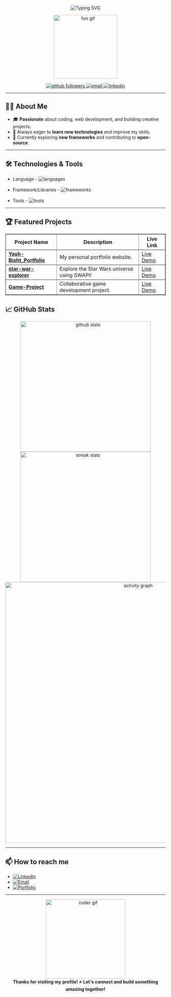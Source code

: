 <!-- Animated Header SVG -->
<p align="center">
  <img src="https://readme-typing-svg.demolab.com/?lines=Hi+there,+I'm+Yash+Bisht!;I'm+Developer;I'm+Problem+Solver;I'm+Tech+Enthusiast;Welcome+to+my+GitHub+profile!&center=true&width=500&height=50&color=F7971E&vCenter=true&pause=1000&size=30" alt="Typing SVG" />
</p>

<p align="center">
  <img src="https://media.giphy.com/media/26tn33aiTi1jkl6H6/giphy.gif" width="200" alt="fun gif"/>
</p>

<p align="center">
  <a href="https://github.com/yash-bisht711?tab=followers">
    <img src="https://img.shields.io/github/followers/yash-bisht711?label=Followers&style=social" alt="github followers" />
  </a>
  <a href="mailto:yashbisht711@gmail.com">
    <img src="https://img.shields.io/badge/Email-D14836?style=flat&logo=gmail&logoColor=white" alt="email" />
  </a>
  <a href="https://www.linkedin.com/in/yash-bisht-">
    <img src="https://img.shields.io/badge/LinkedIn-blue?style=flat&logo=linkedin" alt="linkedin" />
  </a>
</p>

---

## 👨‍💻 About Me

- 🎓 **Passionate** about coding, web development, and building creative projects.
- 🚀 Always eager to **learn new technologies** and improve my skills.
- 🌱 Currently exploring **new frameworks** and contributing to **open-source**.

---

## 🛠️ Technologies & Tools

<p align="center">
<ul>
  <li>Language - <img src="https://skillicons.dev/icons?i=js,ts,html,css" alt="languages" /></li><br>
  <li>Framework/Libraries - <img src="https://skillicons.dev/icons?i=react,nodejs,express,mongodb" alt="frameworks" /></li><br>
  <li>Tools - <img src="https://skillicons.dev/icons?i=git,vscode,redux" alt="tools" /></li>
</ul>
  <!-- <img src="https://skillicons.dev/icons?i=js,ts,react,nodejs,express,mongodb,python,html,css,git,vscode" /> -->
</p>
<!-- - **Languages:** JavaScript, TypeScript, Python, HTML, CSS
- **Frameworks/Libraries:** React, Node.js, Express, MongoDB
- **Tools:** Git, VS Code, GitHub Actions -->

---

## 🏆 Featured Projects

<table border="1" cellspacing="0" cellpadding="10" align="center">
  <thead>
    <tr>
      <th>Project Name</th>
      <th>Description</th>
      <th>Live Link</th>
    </tr>
  </thead>
  <tbody>
    <tr>
      <td><a href="https://github.com/yash-bisht711/Yash-Bisht_Portfolio"><b>Yash-Bisht_Portfolio</b></a></td>
      <td>My personal portfolio website.</td>
      <td><a href="https://yash-bisht711.github.io/Yash-Bisht_Portfolio/" target="_blank">Live Demo</a></td>
    </tr>
    <tr>
      <td><a href="https://github.com/yash-bisht711/star-war-explorer"><b>star-war-explorer</b></a></td>
      <td>Explore the Star Wars universe using SWAPI!</td>
      <td><a href="https://yash-bisht711.github.io/star-war-explorer/" target="_blank">Live Demo</a></td>
    </tr>
    <tr>
      <td><a href="https://github.com/StutiSharan/Game-Project"><b>Game-Project</b></a></td>
      <td>Collaborative game development project.</td>
      <td><a href="https://stutisharan.github.io/Game-Project/" target="_blank">Live Demo</a></td>
    </tr>
  </tbody>
</table>

## 📈 GitHub Stats
<p align="center">
  <img src="https://github-readme-stats.vercel.app/api?username=yash-bisht711&show_icons=true&theme=radical" width="410" alt="github stats"/>
  <img src="https://github-readme-streak-stats.herokuapp.com/?user=yash-bisht711&theme=radical" width="410" alt="streak stats"/>
  <br>
  <img src="https://github-readme-activity-graph.vercel.app/graph?username=yash-bisht711&theme=rogue" width="820" alt="activity graph"/>
</p>


---

<h2>📫 How to reach me</h2>

<ul>
  <li>
    <a href="https://www.linkedin.com/in/yash-bisht-" target="_blank">
      <img src="https://img.shields.io/badge/LinkedIn-blue?style=flat&logo=linkedin" alt="LinkedIn"/>
    </a>
  </li>
  <li>
    <a href="mailto:yashbisht711@gmail.com">
      <img src="https://img.shields.io/badge/Email-D14836?style=flat&logo=gmail&logoColor=white" alt="Email"/>
    </a>
  </li>
  <li>
    <a href="https://yash-bisht711.github.io/Yash-Bisht_Portfolio/" target="_blank">
      <img src="https://img.shields.io/badge/Portfolio-24292e?style=flat&logo=github&logoColor=white" alt="Portfolio"/>
    </a>
  </li>
</ul>

---

<p align="center">
  <img src="https://media.giphy.com/media/qgQUggAC3Pfv687qPC/giphy.gif" width="250" alt="coder gif"/>
  <br>
  <b>Thanks for visiting my profile! ⭐ Let's connect and build something amazing together!</b>
</p>

